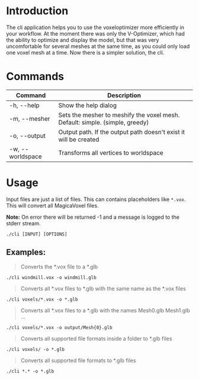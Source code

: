 # Introduction

The cli application helps you to use the voxeloptimizer more efficiently in your workflow. At the moment there was only the V-Optimizer, which had the ability to optimize and display the model, but that was very uncomfortable for several meshes at the same time, as you could only load one voxel mesh at a time. Now there is a simpler solution, the cli.

# Commands

| Command   | Description    |
|--------------- | --------------- |
| -h, --help   | Show the help dialog  |
| -m, --mesher | Sets the mesher to meshify the voxel mesh. Default: simple. (simple, greedy) |
| -o, --output | Output path. If the output path doesn't exist it will be created |
| -w, --worldspace | Transforms all vertices to worldspace |

# Usage

Input files are just a list of files. This can contains placeholders like `*.vox`. This will convert all MagicaVoxel files.

**Note:** On error there will be returned -1 and a message is logged to the stderr stream.

`./cli [INPUT] [OPTIONS]`

## Examples:

> Converts the *.vox file to a *.glb

`./cli windmill.vox -o windmill.glb`

> Converts all *.vox files to *.glb with the same name as the *.vox files

`./cli voxels/*.vox -o *.glb`

> Converts all *.vox files to a *.glb with the names Mesh0.glb Mesh1.glb ...

`./cli voxels/*.vox -o output/Mesh{0}.glb`

> Converts all supported file formats inside a folder to *.glb files

`./cli voxels/ -o *.glb`

> Converts all supported file formats to *.glb files

`./cli *.* -o *.glb`